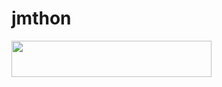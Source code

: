 # jmthon

<p align="left"><a href="https://heroku.com/deploy?template=https://github.com/moha5h/roz"> <img src="https://img.shields.io/badge/Deploy%20To%20Heroku-purple?style=for-the-badge&logo=heroku" width="320" height="58.45"/></a></p>
